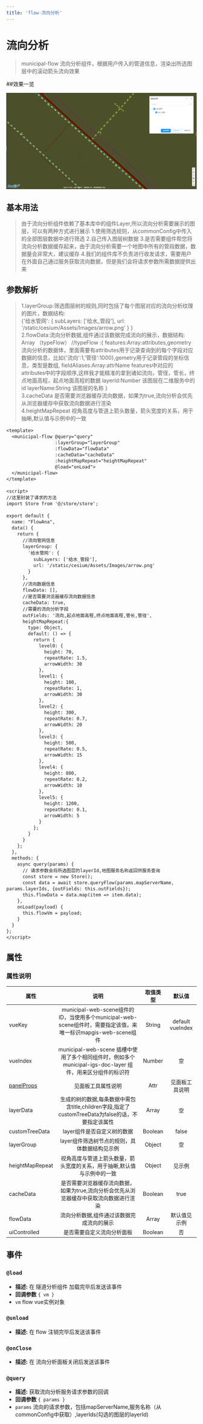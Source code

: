 ```yaml
---
title: 'flow-流向分析'
---
```


# 流向分析

> municipal-flow 流向分析组件，根据用户传入的管道信息，渲染出所选图层中的滚动箭头流向效果

##效果一览

![效果一览](../../assets/flow1.png)

## 基本用法

> 由于流向分析组件依赖了基本库中的组件Layer,所以流向分析需要展示的图层，可以有两种方式进行展示
> 1.使用筛选规则，从commonConfig中传入的全部图层数据中进行筛选
> 2.自己传入图层树数据
> 3.是否需要组件帮您将流向分析数据缓存起来，由于流向分析需要一个地图中所有的管段数据，数据量会非常大，建议缓存
> 4.我们的组件库不负责进行收发请求，需要用户在外面自己通过服务获取流向数据，但是我们会将请求参数所需数据提供出来

## 参数解析
> 1.layerGroup:筛选图层树的规则,同时包括了每个图层对应的流向分析纹理的图片，数据结构:</br>
> {'给水管网': { subLayers: ['给水_管段'], url: '/static/cesium/Assets/Images/arrow.png' } }</br>
> 2.flowData:流向分析数据,组件通过该数据完成流向的展示，数据结构:</br>
> Array （typeFlow）
//typeFlow :{
 features:Array:attributes,geometry 流向分析的数据体，里面需要有attributes用于记录查询到的每个字段对应数据的信息，比如{'流向':1,'管径‘:1000},gemetry用于记录管段的坐标信息，类型是数组,
 fieldAliases:Array:attrName features中对应的attributes中的字段顺序,这样我才能精准的拿到诸如流向，管径，管长，终点地面高程，起点地面高程的数据
 layerId:Number 该图层在二维服务中的id
 layerName:String  该图层的名称
}</br>
> 3.cacheData 是否需要浏览器缓存流向数据，如果为true,流向分析会优先从浏览器缓存中获取流向数据进行渲染</br>
> 4.heightMapRepeat  视角高度与管道上箭头数量，箭头宽度的关系，用于抽晰,默认值与示例中的一致</br>


```vue
<template>
  <municipal-flow @query="query"
                  :layerGroup="layerGroup"
                  :flowData="flowData"
                  :cacheData="cacheData"
                  :heightMapRepeat="heightMapRepeat"
                  @load="onLoad">
  </municipal-flow>
</template>

<script>
//这里封装了请求的方法
import Store from '@/store/store';

export default {
  name: "FlowAna",
  data() {
    return {
      //流向管网信息
      layerGroup: {
        '给水管网': {
          subLayers: ['给水_管段'],
          url: '/static/cesium/Assets/Images/arrow.png'
        }
      },
      //流向数据信息
      flowData: [],
      //是否需要浏览器缓存流向数据信息
      cacheData: true,
      //需要的流向分析字段
      outFields: '流向,起点地面高程,终点地面高程,管长,管径',
      heightMapRepeat:{
        type: Object,
        default: () => {
          return {
            level0: {
              height: 70,
              repeatRate: 1.5,
              arrowWidth: 30
            },
            level1: {
              height: 100,
              repeatRate: 1,
              arrowWidth: 30
            },
            level2: {
              height: 300,
              repeatRate: 0.7,
              arrowWidth: 20
            },
            level3: {
              height: 500,
              repeatRate: 0.5,
              arrowWidth: 15
            },
            level4: {
              height: 800,
              repeatRate: 0.2,
              arrowWidth: 10
            },
            level5: {
              height: 1200,
              repeatRate: 0.1,
              arrowWidth: 5
            }
          };
        }
      }
    };
  },
  methods: {
    async query(params) {
      // 请求参数会将所选图层的layerId,地图服务名称返回供服务查询
      const store = new Store();
      const data = await store.queryFlow(params.mapServerName, params.layerIds, {outFields: this.outFields});
      this.flowData = data.map(item => item.data);
    },
    onLoad(payload) {
      this.flowVm = payload;
    }
  }
};
</script>
```

## 属性

### 属性说明

属性|说明|取值类型|默认值
--|:--:|:--:|:--:
vueKey|municipal-web-scene组件的 ID，当使用多个municipal-web-scene组件时，需要指定该值，来唯一标识mapgis-web-scene组件|String|default vueIndex|当
vueIndex|municipal-web-scene 插槽中使用了多个相同组件时，例如多个 municipal-igs-doc-layer 组件，用来区分组件的标识符|Number|空
[panelProps](https://aalldd.github.io/vue-cesium-component/components/common/panel.html#属性)|见面板工具属性说明|Attr|见面板工具说明
layerData|生成的树的数据,每条数据中需包含title,children字段,指定了customTreeData为false的话，不要指定该属性|Array|空
customTreeData|layer组件是否自定义树的数据|Boolean|false
layerGroup|layer组件筛选树节点的规则，具体数据结构见示例|Object|空
heightMapRepeat|视角高度与管道上箭头数量，箭头宽度的关系，用于抽晰,默认值与示例中的一致|Object|见示例
cacheData|是否需要浏览器缓存流向数据，如果为true,流向分析会优先从浏览器缓存中获取流向数据进行渲染|Boolean|true
flowData|流向分析数据,组件通过该数据完成流向的展示|Array|默认值见示例
uiControlled|是否需要自定义流向分析面板|Boolean|否


## 事件

### `@load`

- **描述:** 在 隧道分析组件 加载完毕后发送该事件
- **回调参数** `{ vm }`
- `vm` flow vue实例对象

### `@unload`

- **描述:** 在 flow 注销完毕后发送该事件

### `@onClose`

- **描述:** 在 流向分析面板关闭后发送该事件

### `@query`

- **描述:** 获取流向分析服务请求参数的回调
- **回调参数** `{ params }`
- `params` 流向的请求参数，包括mapServerName,服务名称（从commonConfig中获取）,layerIds(勾选的图层的layerId)

